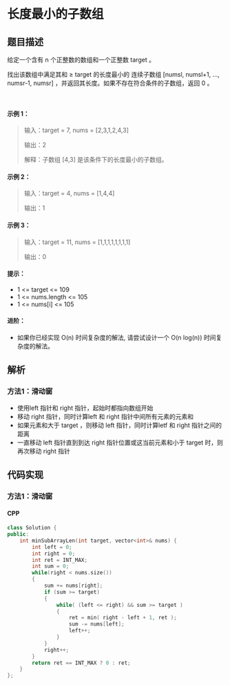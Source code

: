 # 长度最小的子数组

## 题目描述
给定一个含有 n 个正整数的数组和一个正整数 target 。

找出该数组中满足其和 ≥ target 的长度最小的 连续子数组 [numsl, numsl+1, ..., numsr-1, numsr] ，并返回其长度。如果不存在符合条件的子数组，返回 0 。

 

#### 示例 1：
> 输入：target = 7, nums = [2,3,1,2,4,3]
>
> 输出：2
>
> 解释：子数组 [4,3] 是该条件下的长度最小的子数组。

#### 示例 2：
> 输入：target = 4, nums = [1,4,4]
>
> 输出：1

#### 示例 3：
> 输入：target = 11, nums = [1,1,1,1,1,1,1,1]
>
> 输出：0
 

#### 提示：
- 1 <= target <= 109
- 1 <= nums.length <= 105
- 1 <= nums[i] <= 105
 

#### 进阶：
- 如果你已经实现 O(n) 时间复杂度的解法, 请尝试设计一个 O(n log(n)) 时间复杂度的解法。

## 解析
### 方法1：滑动窗
- 使用left 指针和 right 指针，起始时都指向数组开始
- 移动 right 指针，同时计算left 和 right 指针中间所有元素的元素和
- 如果元素和大于 target ，则移动 left 指针，同时计算letf 和 right 指针之间的距离
- 一直移动 left 指针直到到达 right 指针位置或这当前元素和小于 target 时，则再次移动 right 指针

## 代码实现
### 方法1：滑动窗
#### CPP
```C++
class Solution {
public:
    int minSubArrayLen(int target, vector<int>& nums) {
        int left = 0;
        int right = 0;
        int ret = INT_MAX;
        int sum = 0;
        while(right < nums.size())
        {
            sum += nums[right];
            if (sum >= target)
            {
                while( (left <= right) && sum >= target )
                {
                    ret = min( right - left + 1, ret );
                    sum -= nums[left];
                    left++;
                }
            }
            right++;
        }
        return ret == INT_MAX ? 0 : ret;
    }
};
```
